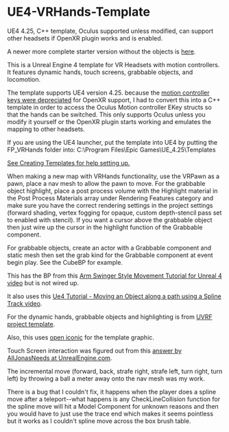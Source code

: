 # UE4-VRHands-Template

UE4 4.25, C++ template, Oculus supported unless modified, can support other headsets if OpenXR plugin works and is enabled.

A newer more complete starter version without the objects is <a href="https://github.com/DanielRBowen/UE4-VR-XPlatform-Menu" target="_blank">here</a>.

This is a Unreal Engine 4 template for VR Headsets with motion controllers. It features dynamic hands, touch screens, grabbable objects, and locomotion.

The template supports UE4 version 4.25. because the [motion controller keys were depreciated](https://docs.unrealengine.com/en-US/Platforms/VR/DevelopVR/MotionControllerKeyDeprecation/index.html) for OpenXR support, I had to convert this into a C++ template in order to access the Oculus Motion controller EKey structs so that the hands can be switched. This only supports Oculus unless you modify it yourself or the OpenXR plugin starts working and emulates the mapping to other headsets.

If you are using the UE4 launcher, put the template into UE4 by putting the FP_VRHands folder into: 
C:\Program Files\Epic Games\UE_4.25\Templates

<a href="https://docs.unrealengine.com/en-US/Engine/Basics/Projects/CreatingTemplates" target="_blank">See Creating Templates for help setting up.</a>

When making a new map with VRHands functionality, use the VRPawn as a pawn, place a nav mesh to allow the pawn to move. For the grabbable object highlight, place a post process volume with the Highlight material in the Post Process Materials array under Rendering Features category and make sure you have the correct rendering settings in the project settings (forward shading, vertex fogging for opaque, custom depth-stencil pass set to enabled with stencil). If you want a cursor above the grabbable object then just wire up the cursor in the highlight function of the Grabbable component.

For grabbable objects, create an actor with a Grabbable component and static mesh then set the grab kind for the Grabbable component at event begin play. See the CubeBP for example.


This has the BP from this <a href="https://youtu.be/lMieSD_7nSg" target="_blank">Arm Swinger Style Movement Tutorial for Unreal 4 video</a> but is not wired up.

It also uses this <a href="https://youtu.be/bWXI91FdMtk" target="_blank">Ue4 Tutorial - Moving an Object along a path using a Spline Track video</a>.

For the dynamic hands, grabbable objects and highlighting is from <a href="https://forums.unrealengine.com/development-discussion/vr-ar-development/1381972-uvrf-handpresence-template-for-rift-vive-free-shooting-range-update-1-3-laser-interactions" target="_blank">UVRF project template</a>.

Also, this uses <a href="https://useiconic.com/icons/hand/" target="_blank">open iconic</a> for the template graphic.

Touch Screen interaction was figured out from this <a href="https://answers.unrealengine.com/questions/669917/vr-touch-screen-interaction.html" target="_blank">answer by AllJonasNeeds at UnrealEngine.com</a>.

The incremental move (forward, back, strafe right, strafe left, turn right, turn left) by throwing a ball a meter away onto the nav mesh was my work.

There is a bug that I couldn't fix, it happens when the player does a spline move after a teleport--what happens is any CheckLineCollision function for the spline move will hit a Model Component for unknown reasons and then you would have to just use the trace end which makes it seems pointless but it works as I couldn't spline move across the box brush table.
